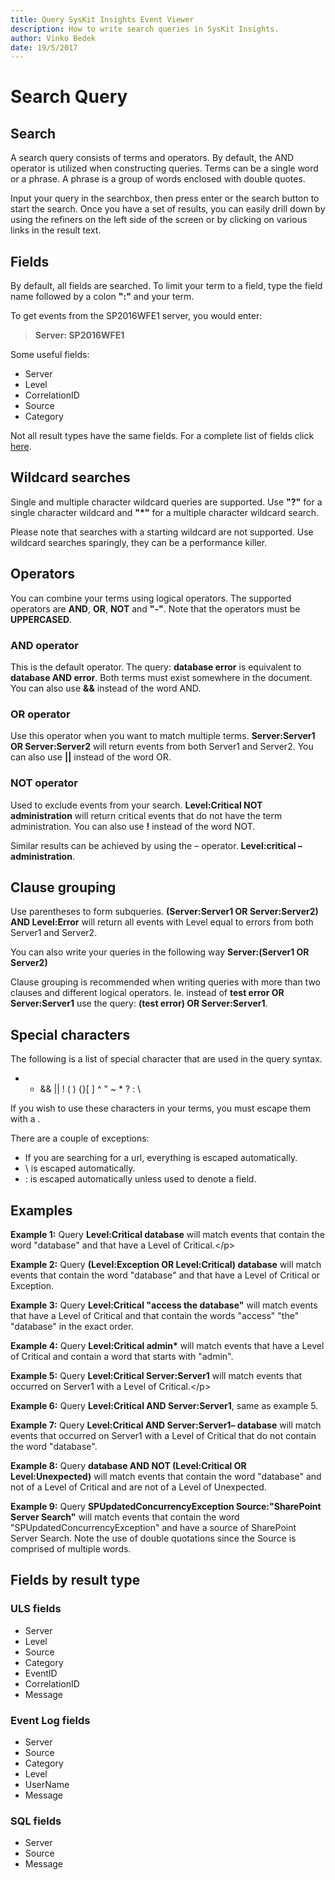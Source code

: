 ```yaml
---
title: Query SysKit Insights Event Viewer
description: How to write search queries in SysKit Insights.
author: Vinko Bedek
date: 19/5/2017
---
```


# Search Query

## Search

A search query consists of terms and operators. By default, the AND operator is utilized when constructing queries. Terms can be a single word or a phrase. A phrase is a group of words enclosed with double quotes.

Input your query in the searchbox, then press enter or the search button to start the search. Once you have a set of results, you can easily drill down by using the refiners on the left side of the screen or by clicking on various links in the result text.

## Fields

By default, all fields are searched. To limit your term to a field, type the field name followed by a colon **":"** and your term.

To get events from the SP2016WFE1 server, you would enter:

> **Server: SP2016WFE1**

Some useful fields:

* Server
* Level
* CorrelationID
* Source
* Category

Not all result types have the same fields. For a complete list of fields click [here](search-query.md#fields).

## Wildcard searches

Single and multiple character wildcard queries are supported. Use **"?"** for a single character wildcard and **"\*"** for a multiple character wildcard search.

Please note that searches with a starting wildcard are not supported. Use wildcard searches sparingly, they can be a performance killer.

## Operators

You can combine your terms using logical operators. The supported operators are **AND**, **OR**, **NOT** and **"-"**. Note that the operators must be **UPPERCASED**.

### AND operator

This is the default operator. The query: **database error** is equivalent to **database AND error**. Both terms must exist somewhere in the document. You can also use **&&** instead of the word AND.

### OR operator

Use this operator when you want to match multiple terms. **Server:Server1 OR Server:Server2** will return events from both Server1 and Server2. You can also use **\|\|** instead of the word OR.

### NOT operator

Used to exclude events from your search. **Level:Critical NOT administration** will return critical events that do not have the term administration. You can also use **!** instead of the word NOT.

Similar results can be achieved by using the – operator. **Level:critical – administration**.

## Clause grouping

Use parentheses to form subqueries. **\(Server:Server1 OR Server:Server2\) AND Level:Error** will return all events with Level equal to errors from both Server1 and Server2.

You can also write your queries in the following way **Server:\(Server1 OR Server2\)**

Clause grouping is recommended when writing queries with more than two clauses and different logical operators. Ie. instead of **test error OR Server:Server1** use the query: **\(test error\) OR Server:Server1**.

## Special characters

The following is a list of special character that are used in the query syntax.

+ - && \|\| ! \( \) {}\[ \] ^ " ~ \* ? : \

If you wish to use these characters in your terms, you must escape them with a \.

There are a couple of exceptions:

* If you are searching for a url, everything is escaped automatically.
* \ is escaped automatically.
* : is escaped automatically unless used to denote a field.

## Examples

**Example 1:** Query **Level:Critical database** will match events that contain the word "database" and that have a Level of Critical.&lt;/p&gt;

**Example 2:** Query **\(Level:Exception OR Level:Critical\) database** will match events that contain the word "database" and that have a Level of Critical or Exception.

**Example 3:** Query **Level:Critical "access the database"** will match events that have a Level of Critical and that contain the words "access" "the" "database" in the exact order.

**Example 4:** Query **Level:Critical admin\*** will match events that have a Level of Critical and contain a word that starts with "admin".

**Example 5:** Query **Level:Critical Server:Server1** will match events that occurred on Server1 with a Level of Critical.&lt;/p&gt;

**Example 6:** Query **Level:Critical AND Server:Server1**, same as example 5.

**Example 7:** Query **Level:Critical AND Server:Server1– database** will match events that occurred on Server1 with a Level of Critical that do not contain the word "database".

**Example 8:** Query **database AND NOT \(Level:Critical OR Level:Unexpected\)** will match events that contain the word "database" and not of a Level of Critical and are not of a Level of Unexpected.

**Example 9:** Query **SPUpdatedConcurrencyException Source:"SharePoint Server Search"** will match events that contain the word "SPUpdatedConcurrencyException" and have a source of SharePoint Server Search. Note the use of double quotations since the Source is comprised of multiple words.

## Fields by result type

### ULS fields

* Server
* Level
* Source
* Category
* EventID
* CorrelationID
* Message

### Event Log fields

* Server
* Source
* Category
* Level
* UserName
* Message

### SQL fields

* Server
* Source
* Message

